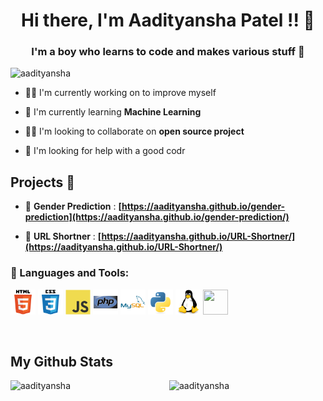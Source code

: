 <h1 align="center">Hi there, I'm Aadityansha Patel !! 👋</h1>

<h3 align="center">I'm a boy who learns to code and makes various stuff 🚀</h3>

<p align="left"> <img src="https://komarev.com/ghpvc/?username=aadityansha&label=Profile%20views&color=0e75b6&style=flat" alt="aadityansha" /> </p>

- 👩‍💻 I'm currently working on to improve myself

- 🧠 I'm currently learning <b>Machine Learning</b>

- 👯‍♀️ I'm looking to collaborate on <b>open source project</b>

- 🤔 I'm looking for help with a good codr

<h2>Projects 📂</h2>

- 👙 **Gender Prediction** : **[https://aadityansha.github.io/gender-prediction](https://aadityansha.github.io/gender-prediction/)**

- 🔗 **URL Shortner** :  **[https://aadityansha.github.io/URL-Shortner/](https://aadityansha.github.io/URL-Shortner/)**

<h3 align="left">🔨 Languages and Tools:</h3>
<p>
<img src="https://raw.githubusercontent.com/devicons/devicon/master/icons/html5/html5-original-wordmark.svg" height="40" width="40" />
<img src="https://raw.githubusercontent.com/devicons/devicon/master/icons/css3/css3-original-wordmark.svg" height="40" width="40" />
<img src="https://raw.githubusercontent.com/devicons/devicon/master/icons/javascript/javascript-original.svg" height="40" width="40" />
<img src="https://raw.githubusercontent.com/devicons/devicon/master/icons/php/php-original.svg" height="40" width="40" />
<img src="https://raw.githubusercontent.com/devicons/devicon/master/icons/mysql/mysql-original-wordmark.svg" height="40" width="40" />
<img src="https://raw.githubusercontent.com/devicons/devicon/master/icons/python/python-original.svg" height="40" width="40" />
<img src="https://raw.githubusercontent.com/devicons/devicon/master/icons/linux/linux-original.svg" height="40" width="40" />
<img src="https://www.vectorlogo.zone/logos/git-scm/git-scm-icon.svg" height="40" width="40" />
</p>

<br>

## My Github Stats
<p><img align="left" src="https://github-readme-stats.vercel.app/api/top-langs?username=aadityansha&show_icons=true&locale=en&layout=compact" alt="aadityansha" /></p>

<p>&nbsp;<img align="right" width="250px" src="https://github-readme-stats.vercel.app/api?username=aadityansha&show_icons=true&locale=en" alt="aadityansha" /></p>

